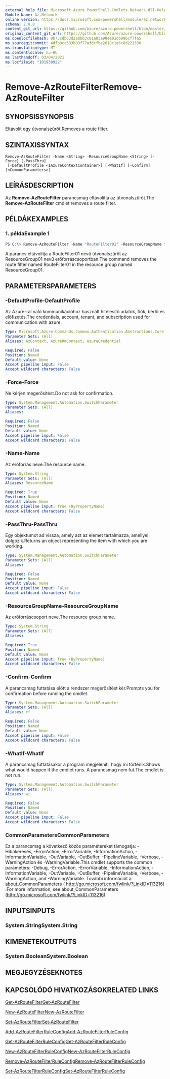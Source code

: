 ```yaml
---
external help file: Microsoft.Azure.PowerShell.Cmdlets.Network.dll-Help.xml
Module Name: Az.Network
online version: https://docs.microsoft.com/powershell/module/az.network/remove-azroutefilter
schema: 2.0.0
content_git_url: https://github.com/Azure/azure-powershell/blob/master/src/Network/Network/help/Remove-AzRouteFilter.md
original_content_git_url: https://github.com/Azure/azure-powershell/blob/master/src/Network/Network/help/Remove-AzRouteFilter.md
ms.openlocfilehash: 0b75cdb63d2a8bb3c01a93a90ee01db096cf7fa5
ms.sourcegitcommit: 4dfb0cc533b83f77afdcfbe2618c1e6c8d221330
ms.translationtype: MT
ms.contentlocale: hu-HU
ms.lasthandoff: 03/04/2021
ms.locfileid: "101930922"
---
```

# <span data-ttu-id="dcad9-101">Remove-AzRouteFilter</span><span class="sxs-lookup"><span data-stu-id="dcad9-101">Remove-AzRouteFilter</span></span>

## <span data-ttu-id="dcad9-102">SYNOPSIS</span><span class="sxs-lookup"><span data-stu-id="dcad9-102">SYNOPSIS</span></span>
<span data-ttu-id="dcad9-103">Eltávolít egy útvonalszűrőt.</span><span class="sxs-lookup"><span data-stu-id="dcad9-103">Removes a route filter.</span></span>

## <span data-ttu-id="dcad9-104">SZINTAXIS</span><span class="sxs-lookup"><span data-stu-id="dcad9-104">SYNTAX</span></span>

```
Remove-AzRouteFilter -Name <String> -ResourceGroupName <String> [-Force] [-PassThru]
 [-DefaultProfile <IAzureContextContainer>] [-WhatIf] [-Confirm] [<CommonParameters>]
```

## <span data-ttu-id="dcad9-105">LEÍRÁS</span><span class="sxs-lookup"><span data-stu-id="dcad9-105">DESCRIPTION</span></span>
<span data-ttu-id="dcad9-106">Az **Remove-AzRouteFilter** parancsmag eltávolítja az útvonalszűrőt.</span><span class="sxs-lookup"><span data-stu-id="dcad9-106">The **Remove-AzRouteFilter** cmdlet removes a route filter.</span></span>

## <span data-ttu-id="dcad9-107">PÉLDÁK</span><span class="sxs-lookup"><span data-stu-id="dcad9-107">EXAMPLES</span></span>

### <span data-ttu-id="dcad9-108">1. példa</span><span class="sxs-lookup"><span data-stu-id="dcad9-108">Example 1</span></span>
```powershell
PS C:\> Remove-AzRouteFilter -Name "RouteFilter01" -ResourceGroupName "ResourceGroup01"
```

<span data-ttu-id="dcad9-109">A parancs eltávolítja a RouteFilter01 nevű útvonalszűrőt az ResourceGroup01 nevű erőforráscsoportban.</span><span class="sxs-lookup"><span data-stu-id="dcad9-109">The command removes the route filter named RouteFilter01 in the resource group named ResourceGroup01.</span></span>

## <span data-ttu-id="dcad9-110">PARAMETERS</span><span class="sxs-lookup"><span data-stu-id="dcad9-110">PARAMETERS</span></span>

### <span data-ttu-id="dcad9-111">-DefaultProfile</span><span class="sxs-lookup"><span data-stu-id="dcad9-111">-DefaultProfile</span></span>
<span data-ttu-id="dcad9-112">Az Azure-ral való kommunikációhoz használt hitelesítő adatok, fiók, bérlő és előfizetés.</span><span class="sxs-lookup"><span data-stu-id="dcad9-112">The credentials, account, tenant, and subscription used for communication with azure.</span></span>

```yaml
Type: Microsoft.Azure.Commands.Common.Authentication.Abstractions.Core.IAzureContextContainer
Parameter Sets: (All)
Aliases: AzContext, AzureRmContext, AzureCredential

Required: False
Position: Named
Default value: None
Accept pipeline input: False
Accept wildcard characters: False
```

### <span data-ttu-id="dcad9-113">-Force</span><span class="sxs-lookup"><span data-stu-id="dcad9-113">-Force</span></span>
<span data-ttu-id="dcad9-114">Ne kérjen megerősítést.</span><span class="sxs-lookup"><span data-stu-id="dcad9-114">Do not ask for confirmation.</span></span>

```yaml
Type: System.Management.Automation.SwitchParameter
Parameter Sets: (All)
Aliases:

Required: False
Position: Named
Default value: None
Accept pipeline input: False
Accept wildcard characters: False
```

### <span data-ttu-id="dcad9-115">-Name</span><span class="sxs-lookup"><span data-stu-id="dcad9-115">-Name</span></span>
<span data-ttu-id="dcad9-116">Az erőforrás neve.</span><span class="sxs-lookup"><span data-stu-id="dcad9-116">The resource name.</span></span>

```yaml
Type: System.String
Parameter Sets: (All)
Aliases: ResourceName

Required: True
Position: Named
Default value: None
Accept pipeline input: True (ByPropertyName)
Accept wildcard characters: False
```

### <span data-ttu-id="dcad9-117">-PassThru</span><span class="sxs-lookup"><span data-stu-id="dcad9-117">-PassThru</span></span>
<span data-ttu-id="dcad9-118">Egy objektumot ad vissza, amely azt az elemet tartalmazza, amellyel dolgozik.</span><span class="sxs-lookup"><span data-stu-id="dcad9-118">Returns an object representing the item with which you are working.</span></span>

```yaml
Type: System.Management.Automation.SwitchParameter
Parameter Sets: (All)
Aliases:

Required: False
Position: Named
Default value: None
Accept pipeline input: False
Accept wildcard characters: False
```

### <span data-ttu-id="dcad9-119">-ResourceGroupName</span><span class="sxs-lookup"><span data-stu-id="dcad9-119">-ResourceGroupName</span></span>
<span data-ttu-id="dcad9-120">Az erőforráscsoport neve.</span><span class="sxs-lookup"><span data-stu-id="dcad9-120">The resource group name.</span></span>

```yaml
Type: System.String
Parameter Sets: (All)
Aliases:

Required: True
Position: Named
Default value: None
Accept pipeline input: True (ByPropertyName)
Accept wildcard characters: False
```

### <span data-ttu-id="dcad9-121">-Confirm</span><span class="sxs-lookup"><span data-stu-id="dcad9-121">-Confirm</span></span>
<span data-ttu-id="dcad9-122">A parancsmag futtatása előtt a rendszer megerősítést kér.</span><span class="sxs-lookup"><span data-stu-id="dcad9-122">Prompts you for confirmation before running the cmdlet.</span></span>

```yaml
Type: System.Management.Automation.SwitchParameter
Parameter Sets: (All)
Aliases: cf

Required: False
Position: Named
Default value: None
Accept pipeline input: False
Accept wildcard characters: False
```

### <span data-ttu-id="dcad9-123">-WhatIf</span><span class="sxs-lookup"><span data-stu-id="dcad9-123">-WhatIf</span></span>
<span data-ttu-id="dcad9-124">A parancsmag futtatásakor a program megjeleníti, hogy mi történik.</span><span class="sxs-lookup"><span data-stu-id="dcad9-124">Shows what would happen if the cmdlet runs.</span></span>
<span data-ttu-id="dcad9-125">A parancsmag nem fut.</span><span class="sxs-lookup"><span data-stu-id="dcad9-125">The cmdlet is not run.</span></span>

```yaml
Type: System.Management.Automation.SwitchParameter
Parameter Sets: (All)
Aliases: wi

Required: False
Position: Named
Default value: None
Accept pipeline input: False
Accept wildcard characters: False
```

### <span data-ttu-id="dcad9-126">CommonParameters</span><span class="sxs-lookup"><span data-stu-id="dcad9-126">CommonParameters</span></span>
<span data-ttu-id="dcad9-127">Ez a parancsmag a következő közös paramétereket támogatja: -Hibakeresés, -ErrorAction, -ErrorVariable, -InformationAction, -InformationVariable, -OutVariable, -OutBuffer, -PipelineVariable, -Verbose, -WarningAction és -WarningVariable.</span><span class="sxs-lookup"><span data-stu-id="dcad9-127">This cmdlet supports the common parameters: -Debug, -ErrorAction, -ErrorVariable, -InformationAction, -InformationVariable, -OutVariable, -OutBuffer, -PipelineVariable, -Verbose, -WarningAction, and -WarningVariable.</span></span> <span data-ttu-id="dcad9-128">További információt a about_CommonParameters ( http://go.microsoft.com/fwlink/?LinkID=113216) .</span><span class="sxs-lookup"><span data-stu-id="dcad9-128">For more information, see about_CommonParameters (http://go.microsoft.com/fwlink/?LinkID=113216).</span></span>

## <span data-ttu-id="dcad9-129">INPUTS</span><span class="sxs-lookup"><span data-stu-id="dcad9-129">INPUTS</span></span>

### <span data-ttu-id="dcad9-130">System.String</span><span class="sxs-lookup"><span data-stu-id="dcad9-130">System.String</span></span>

## <span data-ttu-id="dcad9-131">KIMENETEK</span><span class="sxs-lookup"><span data-stu-id="dcad9-131">OUTPUTS</span></span>

### <span data-ttu-id="dcad9-132">System.Boolean</span><span class="sxs-lookup"><span data-stu-id="dcad9-132">System.Boolean</span></span>

## <span data-ttu-id="dcad9-133">MEGJEGYZÉSEK</span><span class="sxs-lookup"><span data-stu-id="dcad9-133">NOTES</span></span>

## <span data-ttu-id="dcad9-134">KAPCSOLÓDÓ HIVATKOZÁSOK</span><span class="sxs-lookup"><span data-stu-id="dcad9-134">RELATED LINKS</span></span>

[<span data-ttu-id="dcad9-135">Get-AzRouteFilter</span><span class="sxs-lookup"><span data-stu-id="dcad9-135">Get-AzRouteFilter</span></span>](./Get-AzRouteFilter.md)

[<span data-ttu-id="dcad9-136">New-AzRouteFilter</span><span class="sxs-lookup"><span data-stu-id="dcad9-136">New-AzRouteFilter</span></span>](./New-AzRouteFilter.md)

[<span data-ttu-id="dcad9-137">Set-AzRouteFilter</span><span class="sxs-lookup"><span data-stu-id="dcad9-137">Set-AzRouteFilter</span></span>](./Set-AzRouteFilter.md)

[<span data-ttu-id="dcad9-138">Add-AzRouteFilterRuleConfig</span><span class="sxs-lookup"><span data-stu-id="dcad9-138">Add-AzRouteFilterRuleConfig</span></span>](./Add-AzRouteFilterRuleConfig.md)

[<span data-ttu-id="dcad9-139">Get-AzRouteFilterRuleConfig</span><span class="sxs-lookup"><span data-stu-id="dcad9-139">Get-AzRouteFilterRuleConfig</span></span>](./Get-AzRouteFilterRuleConfig.md)

[<span data-ttu-id="dcad9-140">New-AzRouteFilterRuleConfig</span><span class="sxs-lookup"><span data-stu-id="dcad9-140">New-AzRouteFilterRuleConfig</span></span>](./New-AzRouteFilterRuleConfig.md)

[<span data-ttu-id="dcad9-141">Remove-AzRouteFilterRuleConfig</span><span class="sxs-lookup"><span data-stu-id="dcad9-141">Remove-AzRouteFilterRuleConfig</span></span>](./Remove-AzRouteFilterRuleConfig.md)

[<span data-ttu-id="dcad9-142">Set-AzRouteFilterRuleConfig</span><span class="sxs-lookup"><span data-stu-id="dcad9-142">Set-AzRouteFilterRuleConfig</span></span>](./Set-AzRouteFilterRuleConfig.md)
